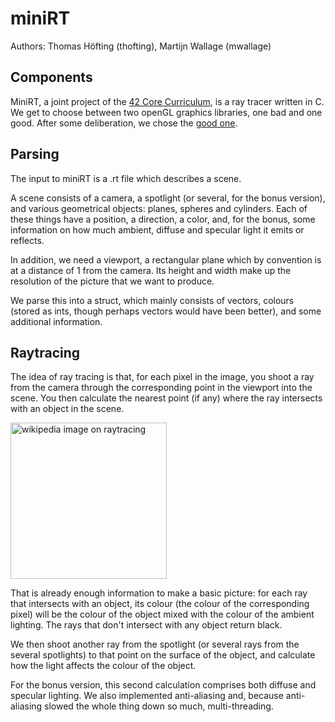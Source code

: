 # miniRT
Authors: Thomas Höfting (thofting), Martijn Wallage (mwallage)

## Components

MiniRT, a joint project of the <a href="https://42berlin.de/curriculum-42-berlin/">42 Core Curriculum</a>, is a ray tracer written in C. 
We get to choose between two openGL graphics libraries, one bad and one good.
After some deliberation, we chose the <a href="https://github.com/codam-coding-college/MLX42">good one</a>.

## Parsing

The input to miniRT is a .rt file which describes a scene.

A scene consists of a camera, a spotlight (or several, for the bonus version), and various geometrical objects: planes, spheres and cylinders. 
Each of these things have a position, a direction, a color, and, for the bonus, some information on how much ambient, diffuse and specular light it emits or reflects.

In addition, we need a viewport, a rectangular plane which by convention is at a distance of 1 from the camera. Its height and width make up the resolution of the picture that we want to produce.

We parse this into a struct, which mainly consists of vectors, colours (stored as ints, though perhaps vectors would have been better), and some additional information.

## Raytracing

The idea of ray tracing is that, for each pixel in the image, you shoot a ray from the camera through the corresponding point in the viewport into the scene.
You then calculate the nearest point (if any) where the ray intersects with an object in the scene. 

<img src="https://upload.wikimedia.org/wikipedia/commons/8/83/Ray_trace_diagram.svg" alt="wikipedia image on raytracing" height="250px">

That is already enough information to make a basic picture: for each ray that intersects with an object, its colour (the colour of the corresponding pixel) will be the colour of the object mixed with the colour of the ambient lighting. The rays that don't intersect with any object return black.

We then shoot another ray from the spotlight (or several rays from the several spotlights) to that point on the surface of the object, and calculate how the light affects the colour of the object.

For the bonus version, this second calculation comprises both diffuse and specular lighting. We also implemented anti-aliasing and, because anti-aliasing slowed the whole thing down so much, multi-threading.
